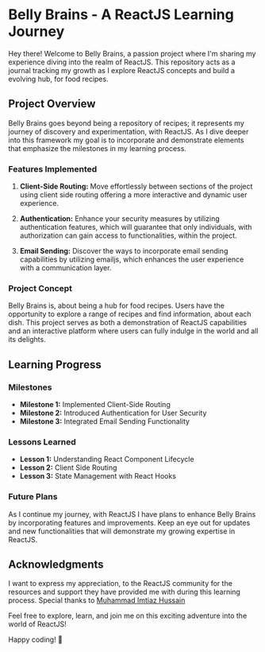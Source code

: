 # Belly Brains - A ReactJS Learning Journey

Hey there! Welcome to Belly Brains, a passion project where I'm sharing my experience diving into the realm of ReactJS. This repository acts as a journal tracking my growth as I explore ReactJS concepts and build a evolving hub, for food recipes.

## Project Overview

Belly Brains goes beyond being a repository of recipes; it represents my journey of discovery and experimentation, with ReactJS. As I dive deeper into this framework my goal is to incorporate and demonstrate elements that emphasize the milestones in my learning process.

### Features Implemented

1. **Client-Side Routing:** Move effortlessly between sections of the project using client side routing offering a more interactive and dynamic user experience.

2. **Authentication:** Enhance your security measures by utilizing authentication features, which will guarantee that only individuals, with authorization can gain access to functionalities, within the project.

3. **Email Sending:** Discover the ways to incorporate email sending capabilities by utilizing emailjs, which enhances the user experience with a communication layer.

### Project Concept

Belly Brains is, about being a hub for food recipes. Users have the opportunity to explore a range of recipes and find information, about each dish. This project serves as both a demonstration of ReactJS capabilities and an interactive platform where users can fully indulge in the world and all its delights.

## Learning Progress

### Milestones

- **Milestone 1:** Implemented Client-Side Routing
- **Milestone 2:** Introduced Authentication for User Security
- **Milestone 3:** Integrated Email Sending Functionality

### Lessons Learned

- **Lesson 1:** Understanding React Component Lifecycle
- **Lesson 2:** Client Side Routing
- **Lesson 3:** State Management with React Hooks

### Future Plans

As I continue my journey, with ReactJS I have plans to enhance Belly Brains by incorporating features and improvements. Keep an eye out for updates and new functionalities that will demonstrate my growing expertise in ReactJS.

## Acknowledgments

I want to express my appreciation, to the ReactJS community for the resources and support they have provided me with during this learning process.
Special thanks to [Muhammad Imtiaz Hussain](https://github.com/imtiaz0307)

Feel free to explore, learn, and join me on this exciting adventure into the world of ReactJS!

Happy coding! 🚀
